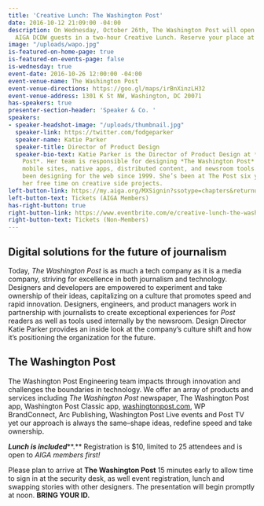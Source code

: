 ```yaml
---
title: 'Creative Lunch: The Washington Post'
date: 2016-10-12 21:09:00 -04:00
description: On Wednesday, October 26th, The Washington Post will open its doors for
  AIGA DCDW guests in a two-hour Creative Lunch. Reserve your place at the table.
image: "/uploads/wapo.jpg"
is-featured-on-home-page: true
is-featured-on-events-page: false
is-wednesday: true
event-date: 2016-10-26 12:00:00 -04:00
event-venue-name: The Washington Post
event-venue-directions: https://goo.gl/maps/irBnXinzLH32
event-venue-address: 1301 K St NW, Washington, DC 20071
has-speakers: true
presenter-section-header: 'Speaker & Co. '
speakers:
- speaker-headshot-image: "/uploads/thumbnail.jpg"
  speaker-link: https://twitter.com/fodgeparker
  speaker-name: Katie Parker
  speaker-title: Director of Product Design
  speaker-bio-text: Katie Parker is the Director of Product Design at *The Washington
    Post*. Her team is responsible for designing *The Washington Post*’s websites,
    mobile sites, native apps, distributed content, and newsroom tools. Katie has
    been designing for the web since 1999. She’s been at The Post six years. She spends
    her free time on creative side projects.
left-button-link: https://my.aiga.org/MXSignin?ssotype=chapters&returnurl=http://dc.aiga.org/event/creative-lunch-washington-post/
left-button-text: Tickets (AIGA Members)
has-right-button: true
right-button-link: https://www.eventbrite.com/e/creative-lunch-the-washington-post-tickets-28567716810?ref=ebapi
right-button-text: Tickets (Non-Members)
---
```


## Digital solutions for the future of journalism

Today, *The Washington Post* is as much a tech company as it is a media company, striving for excellence in both journalism and technology. Designers and developers are empowered to experiment and take ownership of their ideas, capitalizing on a culture that promotes speed and rapid innovation. Designers, engineers, and product managers work in partnership with journalists to create exceptional experiences for *Post* readers as well as tools used internally by the newsroom. Design Director Katie Parker provides an inside look at the company’s culture shift and how it’s positioning the organization for the future.

## The Washington Post

The Washington Post Engineering team impacts through innovation and challenges the boundaries in technology. We offer an array of products and services including *The Washington Post* newspaper, The Washington Post app, Washington Post Classic app, [washingtonpost.com](http://washingtonpost.com/), WP BrandConnect, Arc Publishing, Washington Post Live events and Post TV yet our approach is always the same–shape ideas, redefine speed and take ownership.

***Lunch is included*****.** Registration is $10, limited to 25 attendees and is open to *AIGA members first!*

Please plan to arrive at **The Washington Post** 15 minutes early to allow time to sign in at the security desk, as well event registration, lunch and swapping stories with other designers. The presentation will begin promptly at noon. **BRING YOUR ID.**